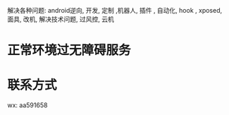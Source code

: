 解决各种问题:  android逆向, 开发, 定制 ,机器人, 插件 , 自动化, hook , xposed, 面具, 改机, 解决技术问题, 过风控, 云机

# 正常环境过无障碍服务


# 联系方式
wx: aa591658




